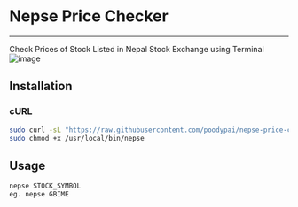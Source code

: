 # Nepse Price Checker
---
Check Prices of Stock Listed in Nepal Stock Exchange using Terminal
![image](https://blogger.googleusercontent.com/img/b/R29vZ2xl/AVvXsEjEZM2u_LmDKya7OPcnQjykrv2npcCA4RLLUgj1_PHG1wUy8aICuqvpu09Nwd-GpPwJWzQP4RMRY9I7FaBx2JtAjNlMB09p49lipVHttK7HS5OKGKyflDuxrcC6HK8IUHVCNIJO5ZZ6VAtD2mzaKzOqQN1giPxh5qOgl-SaMb5SZ_7xGgsOYlOqPbUj/w544-h306/ArcoLinux-2022-02-08-1644322192_screenshot_1366x768.jpg)
## Installation
### cURL
```sh
sudo curl -sL "https://raw.githubusercontent.com/poodypai/nepse-price-checker/main/nepse" -o /usr/local/bin/nepse
sudo chmod +x /usr/local/bin/nepse
```
## Usage
```sh
nepse STOCK_SYMBOL
eg. nepse GBIME

